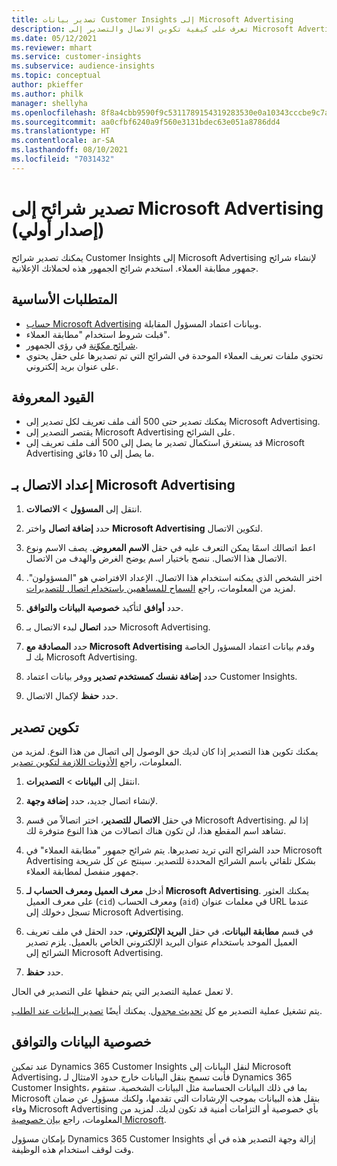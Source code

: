 ```yaml
---
title: تصدير بيانات Customer Insights إلى Microsoft Advertising
description: تعرف على كيفية تكوين الاتصال والتصدير إلى Microsoft Advertising.
ms.date: 05/12/2021
ms.reviewer: mhart
ms.service: customer-insights
ms.subservice: audience-insights
ms.topic: conceptual
author: pkieffer
ms.author: philk
manager: shellyha
ms.openlocfilehash: 8f8a4cbb9590f9c5311789154319283530e0a10343cccbe9c7aec99765b4fbf2
ms.sourcegitcommit: aa0cfbf6240a9f560e3131bdec63e051a8786dd4
ms.translationtype: HT
ms.contentlocale: ar-SA
ms.lasthandoff: 08/10/2021
ms.locfileid: "7031432"
---
```

# <a name="export-segments-to-microsoft-advertising-preview"></a>تصدير شرائح إلى Microsoft Advertising (إصدار أولي)

يمكنك تصدير شرائح Customer Insights إلى Microsoft Advertising لإنشاء شرائح جمهور مطابقة العملاء. استخدم شرائح الجمهور هذه لحملاتك الإعلانية.

## <a name="prerequisites"></a>المتطلبات الأساسية

-   [حساب Microsoft Advertising](https://ads.microsoft.com/) وبيانات اعتماد المسؤول المقابلة.
-   قبلت شروط استخدام "مطابقة العملاء". 
-   [شرائح مكوّنة](segments.md) في رؤى الجمهور.
-   تحتوي ملفات تعريف العملاء الموحدة في الشرائح التي تم تصديرها على حقل يحتوي على عنوان بريد إلكتروني.

## <a name="known-limitations"></a>القيود المعروفة

- يمكنك تصدير حتى 500 ألف ملف تعريف لكل تصدير إلى Microsoft Advertising.
- يقتصر التصدير إلى Microsoft Advertising على الشرائح.
- قد يستغرق استكمال تصدير ما يصل إلى 500 ألف ملف تعريف إلى Microsoft Advertising ما يصل إلى 10 دقائق. 


## <a name="set-up-the-connection-to-microsoft-advertising"></a>إعداد الاتصال بـ Microsoft Advertising

1. انتقل إلى **المسؤول** > **الاتصالات**.

1. حدد **إضافة اتصال** واختر **Microsoft Advertising** لتكوين الاتصال.

1. اعط اتصالك اسمًا يمكن التعرف عليه في حقل **الاسم المعروض**. يصف الاسم ونوع الاتصال هذا الاتصال. ننصح باختيار اسم يوضح الغرض والهدف من الاتصال.

1. اختر الشخص الذي يمكنه استخدام هذا الاتصال. الإعداد الافتراضي هو "المسؤولون". لمزيد من المعلومات، راجع [السماح للمساهمين باستخدام اتصال للتصديرات](connections.md#allow-contributors-to-use-a-connection-for-exports).

1. حدد **أوافق** لتأكيد **خصوصية البيانات والتوافق‬**.

1. حدد **اتصال** لبدء الاتصال بـ Microsoft Advertising.

1. حدد **المصادقة مع Microsoft Advertising** وقدم بيانات اعتماد المسؤول الخاصة بك لـ Microsoft Advertising.

1. حدد **إضافة نفسك كمستخدم تصدير** ووفر بيانات اعتماد Customer Insights.

1. حدد **حفظ** لإكمال الاتصال.

## <a name="configure-an-export"></a>تكوين تصدير

يمكنك تكوين هذا التصدير إذا كان لديك حق الوصول إلى اتصال من هذا النوع. لمزيد من المعلومات، راجع [الأذونات اللازمة لتكوين تصدير](export-destinations.md#set-up-a-new-export).

1. انتقل إلى **البيانات** > **التصديرات**.

1. لإنشاء اتصال جديد، حدد **إضافة وجهة**.

1. في حقل **الاتصال للتصدير**، اختر اتصالاً من قسم Microsoft Advertising. إذا لم تشاهد اسم المقطع هذا، لن تكون هناك اتصالات من هذا النوع متوفرة لك.

1. حدد الشرائح التي تريد تصديرها. يتم شرائح جمهور "مطابقة العملاء" في Microsoft Advertising بشكل تلقائي باسم الشرائح المحددة للتصدير. سينتج عن كل شريحة جمهور منفصل لمطابقة العملاء. 

1. أدخل **معرف العميل ومعرف الحساب لـ Microsoft Advertising**. يمكنك العثور على معرف العميل (`cid`) ومعرف الحساب (`aid`) في معلمات عنوان URL عندما تسجل دخولك إلى Microsoft Advertising.

1. في قسم **مطابقة البيانات**، في حقل **البريد الإلكتروني**، حدد الحقل في ملف تعريف العميل الموحد باستخدام عنوان البريد الإلكتروني الخاص بالعميل. يلزم تصدير الشرائح إلى Microsoft Advertising.

1. حدد **حفظ**.

لا تعمل عملية التصدير التي يتم حفظها على التصدير في الحال.

يتم تشغيل عملية التصدير مع كل [تحديث مجدول](system.md#schedule-tab). يمكنك أيضًا [تصدير البيانات عند الطلب](export-destinations.md#run-exports-on-demand). 


## <a name="data-privacy-and-compliance"></a>خصوصية البيانات والتوافق

عند تمكين Dynamics 365 Customer Insights لنقل البيانات إلى Microsoft Advertising، فأنت تسمح بنقل البيانات خارج حدود الامتثال لـ Dynamics 365 Customer Insights، بما في ذلك البيانات الحساسة مثل البيانات الشخصية. ستقوم Microsoft بنقل هذه البيانات بموجب الإرشادات التي تقدمها، ولكنك مسؤول عن ضمان وفاء Microsoft Advertising بأي خصوصية أو التزامات أمنية قد تكون لديك. لمزيد من المعلومات، راجع [بيان خصوصية Microsoft](https://go.microsoft.com/fwlink/?linkid=396732).

بإمكان مسؤول Dynamics 365 Customer Insights إزالة وجهة التصدير هذه في أي وقت لوقف استخدام هذه الوظيفة.

